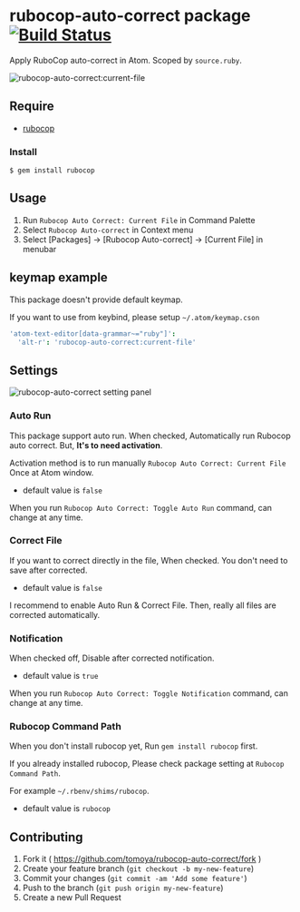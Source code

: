 # rubocop-auto-correct package [![Build Status](https://travis-ci.org/tomoya/rubocop-auto-correct.svg?branch=master)](https://travis-ci.org/tomoya/rubocop-auto-correct)

Apply RuboCop auto-correct in Atom. Scoped by `source.ruby`.

![rubocop-auto-correct:current-file](https://cloud.githubusercontent.com/assets/18009/8393555/a35f1530-1d4f-11e5-9a5f-089927e54f38.gif)

## Require

* [rubocop](https://github.com/bbatsov/rubocop)

### Install

    $ gem install rubocop

## Usage

1. Run `Rubocop Auto Correct: Current File` in Command Palette
2. Select `Rubocop Auto-correct` in Context menu
3. Select [Packages] -> [Rubocop Auto-correct] -> [Current File] in menubar

## keymap example

This package doesn't provide default keymap.

If you want to use from keybind, please setup `~/.atom/keymap.cson`

```coffee
'atom-text-editor[data-grammar~="ruby"]':
  'alt-r': 'rubocop-auto-correct:current-file'
```

## Settings

![rubocop-auto-correct setting panel](https://cloud.githubusercontent.com/assets/18009/8393441/5636d7de-1d4a-11e5-9588-107a0eadb909.png)

### Auto Run

This package support auto run. When checked, Automatically run Rubocop auto correct. But, **It's to need activation**.

Activation method is to run manually `Rubocop Auto Correct: Current File` Once at Atom window.

- default value is `false`

When you run `Rubocop Auto Correct: Toggle Auto Run` command, can change at any time.

### Correct File

If you want to correct directly in the file, When checked. You don't need to save after corrected.

- default value is `false`

I recommend to enable Auto Run & Correct File. Then, really all files are corrected automatically.

### Notification

When checked off, Disable after corrected notification.

- default value is `true`

When you run `Rubocop Auto Correct: Toggle Notification` command, can change at any time.

### Rubocop Command Path

When you don't install rubocop yet, Run `gem install rubocop` first.

If you already installed rubocop, Please check package setting at `Rubocop Command Path`.

For example `~/.rbenv/shims/rubocop`.

- default value is `rubocop`

## Contributing

1. Fork it ( https://github.com/tomoya/rubocop-auto-correct/fork )
2. Create your feature branch (`git checkout -b my-new-feature`)
3. Commit your changes (`git commit -am 'Add some feature'`)
4. Push to the branch (`git push origin my-new-feature`)
5. Create a new Pull Request
